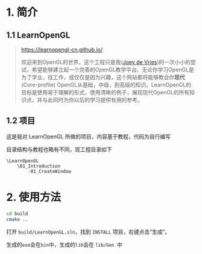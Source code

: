 # 1. 简介

## 1.1 LearnOpenGL

>https://learnopengl-cn.github.io/
>
>欢迎来到OpenGL的世界。这个工程只是我([Joey de Vries](http://joeydevries.com/))的一次小小的尝试，希望能够建立起一个完善的OpenGL教学平台。无论你学习OpenGL是为了学业，找工作，或仅仅是因为兴趣，这个网站都将能够教会你**现代**(Core-profile) OpenGL从基础，中级，到高级的知识。LearnOpenGL的目标是使用易于理解的形式，使用清晰的例子，展现现代OpenGL的所有知识点，并与此同时为你以后的学习提供有用的参考。

## 1.2 项目

这是我对 LearnOpenGL 所做的项目，内容基于教程，代码为自行编写

目录结构与教程也略有不同，现工程目录如下

```
\LearnOpenGL
	\01_Introduction
		-01_CreateWindow
```



# 2. 使用方法

```bash
cd build
cmake ..
```

打开 `build/LearnOpenGL.sln`，找到 `INSTALL` 项目，右键点击“生成”。

生成的`exe`会在`bin`中，生成的`lib`会在 `lib/Gen `中